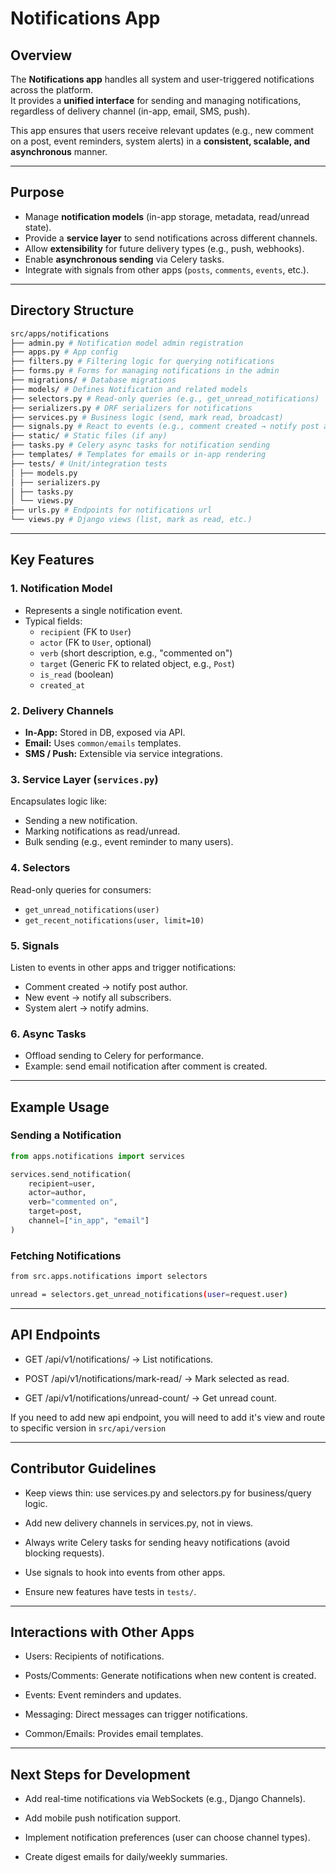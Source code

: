 # Notifications App

## Overview
The **Notifications app** handles all system and user-triggered notifications across the platform.  
It provides a **unified interface** for sending and managing notifications, regardless of delivery channel (in-app, email, SMS, push).  

This app ensures that users receive relevant updates (e.g., new comment on a post, event reminders, system alerts) in a **consistent, scalable, and asynchronous** manner.

---

## Purpose
- Manage **notification models** (in-app storage, metadata, read/unread state).
- Provide a **service layer** to send notifications across different channels.
- Allow **extensibility** for future delivery types (e.g., push, webhooks).
- Enable **asynchronous sending** via Celery tasks.
- Integrate with signals from other apps (`posts`, `comments`, `events`, etc.).

---

## Directory Structure

```bash
src/apps/notifications
├── admin.py # Notification model admin registration
├── apps.py # App config
├── filters.py # Filtering logic for querying notifications
├── forms.py # Forms for managing notifications in the admin
├── migrations/ # Database migrations
├── models/ # Defines Notification and related models
├── selectors.py # Read-only queries (e.g., get_unread_notifications)
├── serializers.py # DRF serializers for notifications
├── services.py # Business logic (send, mark read, broadcast)
├── signals.py # React to events (e.g., comment created → notify post author)
├── static/ # Static files (if any)
├── tasks.py # Celery async tasks for notification sending
├── templates/ # Templates for emails or in-app rendering
├── tests/ # Unit/integration tests
│ ├── models.py
│ ├── serializers.py
│ ├── tasks.py
│ └── views.py
├── urls.py # Endpoints for notifications url
└── views.py # Django views (list, mark as read, etc.)
```

---

## Key Features

### 1. Notification Model

- Represents a single notification event.
- Typical fields:
  - `recipient` (FK to `User`)
  - `actor` (FK to `User`, optional)
  - `verb` (short description, e.g., "commented on")
  - `target` (Generic FK to related object, e.g., `Post`)
  - `is_read` (boolean)
  - `created_at`

### 2. Delivery Channels

- **In-App:** Stored in DB, exposed via API.
- **Email:** Uses `common/emails` templates.
- **SMS / Push:** Extensible via service integrations.

### 3. Service Layer (`services.py`)

Encapsulates logic like:
- Sending a new notification.
- Marking notifications as read/unread.
- Bulk sending (e.g., event reminder to many users).

### 4. Selectors

Read-only queries for consumers:
- `get_unread_notifications(user)`
- `get_recent_notifications(user, limit=10)`

### 5. Signals

Listen to events in other apps and trigger notifications:
- Comment created → notify post author.
- New event → notify all subscribers.
- System alert → notify admins.

### 6. Async Tasks

- Offload sending to Celery for performance.
- Example: send email notification after comment is created.

---

## Example Usage

### Sending a Notification

```python
from apps.notifications import services

services.send_notification(
    recipient=user,
    actor=author,
    verb="commented on",
    target=post,
    channel=["in_app", "email"]
)
```

### Fetching Notifications

```bash
from src.apps.notifications import selectors

unread = selectors.get_unread_notifications(user=request.user)
```

---

## API Endpoints

- GET /api/v1/notifications/ → List notifications.

- POST /api/v1/notifications/mark-read/ → Mark selected as read.

- GET /api/v1/notifications/unread-count/ → Get unread count.

If you need to add new api endpoint, you will need to add it's view and route to specific version in `src/api/version`

---

## Contributor Guidelines

- Keep views thin: use services.py and selectors.py for business/query logic.

- Add new delivery channels in services.py, not in views.

- Always write Celery tasks for sending heavy notifications (avoid blocking requests).

- Use signals to hook into events from other apps.

- Ensure new features have tests in `tests/`.

---

## Interactions with Other Apps

- Users: Recipients of notifications.

- Posts/Comments: Generate notifications when new content is created.

- Events: Event reminders and updates.

- Messaging: Direct messages can trigger notifications.

- Common/Emails: Provides email templates.

---

## Next Steps for Development

- Add real-time notifications via WebSockets (e.g., Django Channels).

- Add mobile push notification support.

- Implement notification preferences (user can choose channel types).

- Create digest emails for daily/weekly summaries.
